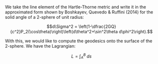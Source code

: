 We take the line element of the Hartle-Thorne metric and write it in the approximated form shown by Boshkayev, Quevedo & Ruffini (2014) for the solid angle of a 2-sphere of unit radius:

$$d\Sigma^2 = \left(1-\dfrac{2GQ}{c^2}P_2(\cos\theta)\right)\left(d\theta^2+\sin^2\theta d\phi^2\right).$$

With this, we would like to compute the geodesics onto the surface of the 2-sphere. We have the Lagrangian:

$$L=\displaystyle \int_A^B\; ds$$
